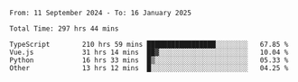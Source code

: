 <!--START_SECTION:waka-->

```abap
From: 11 September 2024 - To: 16 January 2025

Total Time: 297 hrs 44 mins

TypeScript        210 hrs 59 mins █████████████████░░░░░░░░   67.85 %
Vue.js            31 hrs 14 mins  ██▓░░░░░░░░░░░░░░░░░░░░░░   10.04 %
Python            16 hrs 33 mins  █▒░░░░░░░░░░░░░░░░░░░░░░░   05.33 %
Other             13 hrs 12 mins  █░░░░░░░░░░░░░░░░░░░░░░░░   04.25 %
```

<!--END_SECTION:waka-->
